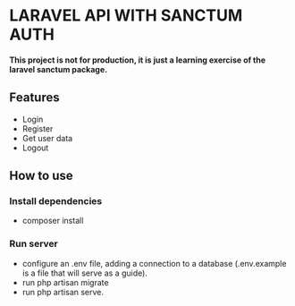 # LARAVEL API WITH SANCTUM AUTH

#### This project is not for production, it is just a learning exercise of the laravel sanctum package.

## Features

- Login
- Register
- Get user data
- Logout

## How to use

### Install dependencies

- composer install

### Run server

- configure an .env file, adding a connection to a database (.env.example is a file that will serve as a guide).
- run php artisan migrate
- run php artisan serve.
